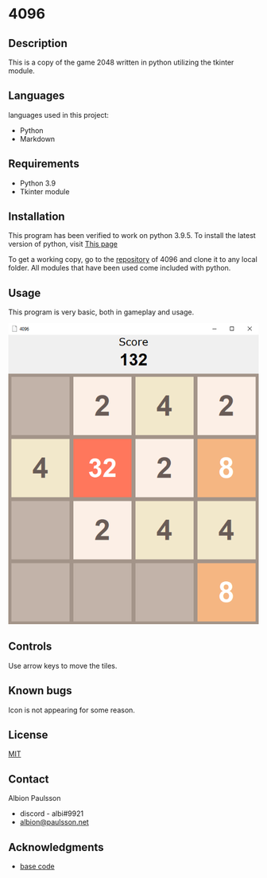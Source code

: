 # 4096

## Description

This is a copy of the game 2048 written in python utilizing the tkinter module.

## Languages

languages used in this project:

- Python
- Markdown

## Requirements

- Python 3.9
- Tkinter module

## Installation

This program has been verified to work on python 3.9.5. To install the latest version of python, visit [This page](https://www.python.org/downloads/)

To get a working copy, go to the [repository](https://github.com/Albipa/4096) of 4096 and clone it to any local folder. All modules that have been used come included with python.

## Usage

This program is very basic, both in gameplay and usage.

![alt text](/example.png)

## Controls

Use arrow keys to move the tiles.

## Known bugs

Icon is not appearing for some reason.

## License

[MIT](https://choosealicense.com/licenses/mit/)

## Contact

Albion Paulsson

- discord - albi#9921
- albion@paulsson.net

## Acknowledgments

- [base code](https://www.youtube.com/watch?v=b4XP2IcI-Bg)
